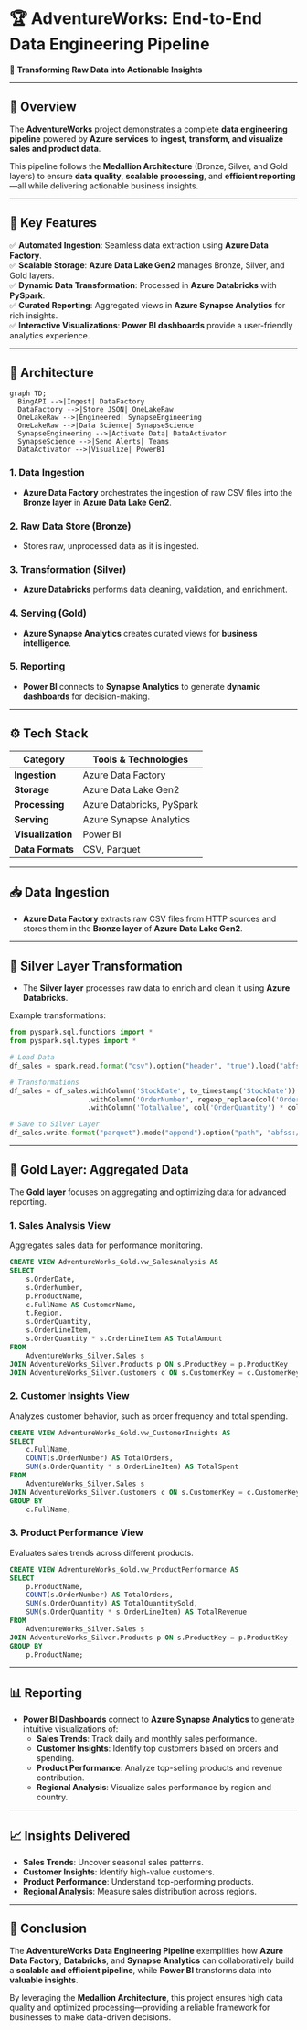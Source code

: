 
# 🏆 **AdventureWorks: End-to-End Data Engineering Pipeline**

🚀 **Transforming Raw Data into Actionable Insights**  

---

## **📌 Overview**

The **AdventureWorks** project demonstrates a complete **data engineering pipeline** powered by **Azure services** to **ingest, transform, and visualize sales and product data**.  

This pipeline follows the **Medallion Architecture** (Bronze, Silver, and Gold layers) to ensure **data quality**, **scalable processing**, and **efficient reporting**—all while delivering actionable business insights.  

---

## **🌟 Key Features**

✅ **Automated Ingestion**: Seamless data extraction using **Azure Data Factory**.  
✅ **Scalable Storage**: **Azure Data Lake Gen2** manages Bronze, Silver, and Gold layers.  
✅ **Dynamic Data Transformation**: Processed in **Azure Databricks** with **PySpark**.  
✅ **Curated Reporting**: Aggregated views in **Azure Synapse Analytics** for rich insights.  
✅ **Interactive Visualizations**: **Power BI dashboards** provide a user-friendly analytics experience.  

---

## **📐 Architecture**

```mermaid
graph TD;
  BingAPI -->|Ingest| DataFactory
  DataFactory -->|Store JSON| OneLakeRaw
  OneLakeRaw -->|Engineered| SynapseEngineering
  OneLakeRaw -->|Data Science| SynapseScience
  SynapseEngineering -->|Activate Data| DataActivator
  SynapseScience -->|Send Alerts| Teams
  DataActivator -->|Visualize| PowerBI
```

### **1. Data Ingestion**  
- **Azure Data Factory** orchestrates the ingestion of raw CSV files into the **Bronze layer** in **Azure Data Lake Gen2**.  

### **2. Raw Data Store (Bronze)**  
- Stores raw, unprocessed data as it is ingested.  

### **3. Transformation (Silver)**  
- **Azure Databricks** performs data cleaning, validation, and enrichment.  

### **4. Serving (Gold)**  
- **Azure Synapse Analytics** creates curated views for **business intelligence**.  

### **5. Reporting**  
- **Power BI** connects to **Synapse Analytics** to generate **dynamic dashboards** for decision-making.  

---

## **⚙️ Tech Stack**

| **Category**         | **Tools & Technologies**             |  
|-----------------------|---------------------------------------|  
| **Ingestion**         | Azure Data Factory                  |  
| **Storage**           | Azure Data Lake Gen2                |  
| **Processing**        | Azure Databricks, PySpark           |  
| **Serving**           | Azure Synapse Analytics             |  
| **Visualization**     | Power BI                            |  
| **Data Formats**      | CSV, Parquet                        |  

---

## **📥 Data Ingestion**

- **Azure Data Factory** extracts raw CSV files from HTTP sources and stores them in the **Bronze layer** of **Azure Data Lake Gen2**.  

---

## **🥈 Silver Layer Transformation**

- The **Silver layer** processes raw data to enrich and clean it using **Azure Databricks**.  

Example transformations:  

```python
from pyspark.sql.functions import *
from pyspark.sql.types import *

# Load Data
df_sales = spark.read.format("csv").option("header", "true").load("abfss://bronze@.../AdventureWorks_Sales")

# Transformations
df_sales = df_sales.withColumn('StockDate', to_timestamp('StockDate')) \
                   .withColumn('OrderNumber', regexp_replace(col('OrderNumber'), 'S', 'T')) \
                   .withColumn('TotalValue', col('OrderQuantity') * col('OrderLineItem'))

# Save to Silver Layer
df_sales.write.format("parquet").mode("append").option("path", "abfss://silver@.../AdventureWorks_Sales").save()
```

---

## **🌟 Gold Layer: Aggregated Data**

The **Gold layer** focuses on aggregating and optimizing data for advanced reporting.  

### **1. Sales Analysis View**  
Aggregates sales data for performance monitoring.  

```sql
CREATE VIEW AdventureWorks_Gold.vw_SalesAnalysis AS
SELECT
    s.OrderDate,
    s.OrderNumber,
    p.ProductName,
    c.FullName AS CustomerName,
    t.Region,
    s.OrderQuantity,
    s.OrderLineItem,
    s.OrderQuantity * s.OrderLineItem AS TotalAmount
FROM
    AdventureWorks_Silver.Sales s
JOIN AdventureWorks_Silver.Products p ON s.ProductKey = p.ProductKey
JOIN AdventureWorks_Silver.Customers c ON s.CustomerKey = c.CustomerKey;
```

### **2. Customer Insights View**  
Analyzes customer behavior, such as order frequency and total spending.  

```sql
CREATE VIEW AdventureWorks_Gold.vw_CustomerInsights AS
SELECT
    c.FullName,
    COUNT(s.OrderNumber) AS TotalOrders,
    SUM(s.OrderQuantity * s.OrderLineItem) AS TotalSpent
FROM
    AdventureWorks_Silver.Sales s
JOIN AdventureWorks_Silver.Customers c ON s.CustomerKey = c.CustomerKey
GROUP BY
    c.FullName;
```

### **3. Product Performance View**  
Evaluates sales trends across different products.  

```sql
CREATE VIEW AdventureWorks_Gold.vw_ProductPerformance AS
SELECT
    p.ProductName,
    COUNT(s.OrderNumber) AS TotalOrders,
    SUM(s.OrderQuantity) AS TotalQuantitySold,
    SUM(s.OrderQuantity * s.OrderLineItem) AS TotalRevenue
FROM
    AdventureWorks_Silver.Sales s
JOIN AdventureWorks_Silver.Products p ON s.ProductKey = p.ProductKey
GROUP BY
    p.ProductName;
```

---

## **📊 Reporting**

- **Power BI Dashboards** connect to **Azure Synapse Analytics** to generate intuitive visualizations of:  
  - **Sales Trends**: Track daily and monthly sales performance.  
  - **Customer Insights**: Identify top customers based on orders and spending.  
  - **Product Performance**: Analyze top-selling products and revenue contribution.  
  - **Regional Analysis**: Visualize sales performance by region and country.  

---

## **📈 Insights Delivered**

- **Sales Trends**: Uncover seasonal sales patterns.  
- **Customer Insights**: Identify high-value customers.  
- **Product Performance**: Understand top-performing products.  
- **Regional Analysis**: Measure sales distribution across regions.  

---

## **📌 Conclusion**

The **AdventureWorks Data Engineering Pipeline** exemplifies how **Azure Data Factory**, **Databricks**, and **Synapse Analytics** can collaboratively build a **scalable and efficient pipeline**, while **Power BI** transforms data into **valuable insights**.  

By leveraging the **Medallion Architecture**, this project ensures high data quality and optimized processing—providing a reliable framework for businesses to make data-driven decisions.  
